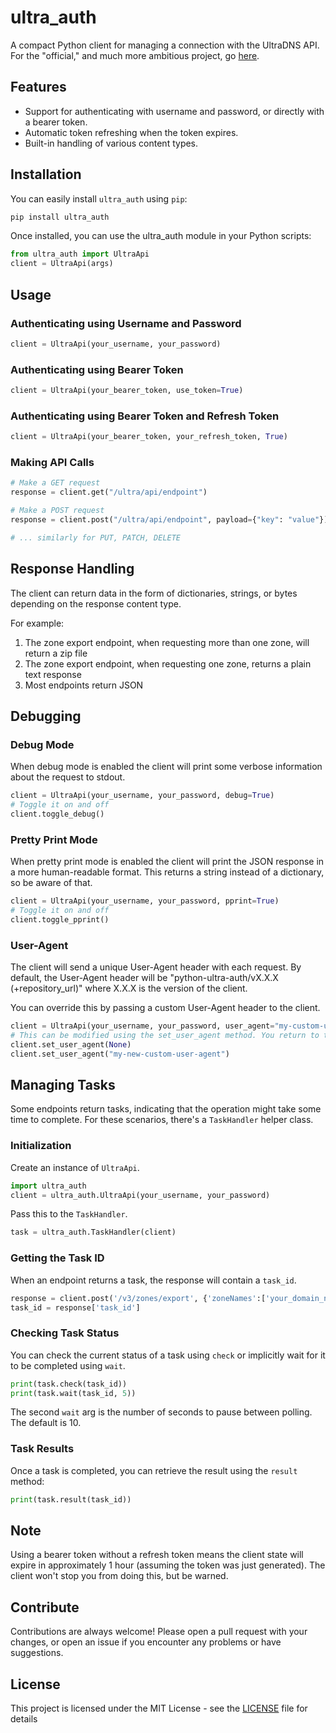 # ultra_auth

A compact Python client for managing a connection with the UltraDNS API. For the "official," and much more ambitious project, go [here](https://github.com/ultradns/python_rest_api_client).

## Features

- Support for authenticating with username and password, or directly with a bearer token.
- Automatic token refreshing when the token expires.
- Built-in handling of various content types.

## Installation

You can easily install `ultra_auth` using `pip`:

```bash
pip install ultra_auth
```

Once installed, you can use the ultra_auth module in your Python scripts:

```python
from ultra_auth import UltraApi
client = UltraApi(args)
```

## Usage

### Authenticating using Username and Password

```python
client = UltraApi(your_username, your_password)
```

### Authenticating using Bearer Token

```python
client = UltraApi(your_bearer_token, use_token=True)
```

### Authenticating using Bearer Token and Refresh Token

```python  
client = UltraApi(your_bearer_token, your_refresh_token, True)
``` 

### Making API Calls

```python
# Make a GET request
response = client.get("/ultra/api/endpoint")

# Make a POST request
response = client.post("/ultra/api/endpoint", payload={"key": "value"})

# ... similarly for PUT, PATCH, DELETE
```

## Response Handling

The client can return data in the form of dictionaries, strings, or bytes depending on the response content type.

For example:
1. The zone export endpoint, when requesting more than one zone, will return a zip file
2. The zone export endpoint, when requesting one zone, returns a plain text response
3. Most endpoints return JSON

## Debugging

### Debug Mode

When debug mode is enabled the client will print some verbose information about the request to stdout.

```python
client = UltraApi(your_username, your_password, debug=True)
# Toggle it on and off
client.toggle_debug()
```

### Pretty Print Mode

When pretty print mode is enabled the client will print the JSON response in a more human-readable format. This returns
a string instead of a dictionary, so be aware of that.

```python
client = UltraApi(your_username, your_password, pprint=True)
# Toggle it on and off
client.toggle_pprint()
```

### User-Agent

The client will send a unique User-Agent header with each request. By default, the User-Agent header will be "python-ultra-auth/vX.X.X (+repository_url)" where X.X.X is the version of the client. 

You can override this by passing a custom User-Agent header to the client.

```python
client = UltraApi(your_username, your_password, user_agent="my-custom-user-agent")
# This can be modified using the set_user_agent method. You return to the default, simply set it to None.
client.set_user_agent(None)
client.set_user_agent("my-new-custom-user-agent")
```

## Managing Tasks

Some endpoints return tasks, indicating that the operation might take some time to complete. For these scenarios, there's a `TaskHandler` helper class.

### Initialization

Create an instance of `UltraApi`.

```python
import ultra_auth
client = ultra_auth.UltraApi(your_username, your_password)
```

Pass this to the `TaskHandler`.

```python
task = ultra_auth.TaskHandler(client)
```

### Getting the Task ID

When an endpoint returns a task, the response will contain a `task_id`. 

```python
response = client.post('/v3/zones/export', {'zoneNames':['your_domain_name.com']})
task_id = response['task_id']
```

### Checking Task Status

You can check the current status of a task using `check` or implicitly wait for it to be completed using `wait`.

```python
print(task.check(task_id))
print(task.wait(task_id, 5))
```

The second `wait` arg is the number of seconds to pause between polling. The default is 10.

### Task Results

Once a task is completed, you can retrieve the result using the `result` method:

```python
print(task.result(task_id))
```

## Note

Using a bearer token without a refresh token means the client state will expire in approximately 1 hour (assuming the token was just generated). The client won't stop you from doing this, but be warned.

## Contribute

Contributions are always welcome! Please open a pull request with your changes, or open an issue if you encounter any problems or have suggestions.

## License

This project is licensed under the MIT License - see the [LICENSE](LICENSE) file for details
